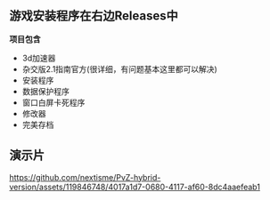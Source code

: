 ## 游戏安装程序在右边Releases中

**项目包含**
- 3d加速器
- 杂交版2.1指南官方(很详细，有问题基本这里都可以解决)
- 安装程序
- 数据保护程序
- 窗口白屏卡死程序
- 修改器
- 完美存档
  
## 演示片
https://github.com/nextisme/PvZ-hybrid-version/assets/119846748/4017a1d7-0680-4117-af60-8dc4aaefeab1
